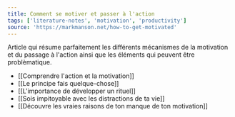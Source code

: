 ```yaml
---
title: Comment se motiver et passer à l'action
tags: ['literature-notes', 'motivation', 'productivity']
source: 'https://markmanson.net/how-to-get-motivated'
---
```


Article qui résume parfaitement les différents mécanismes de la motivation et du passage à l'action ainsi que les éléments qui peuvent être problèmatique.

- [[Comprendre l'action et la motivation]]
- [[Le principe fais quelque-chose]]
- [[L'importance de développer un rituel]]
- [[Sois impitoyable avec les distractions de ta vie]]
- [[Découvre les vraies raisons de ton manque de ton motivation]]